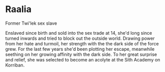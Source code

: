 # Raalia
Former Twi'lek sex slave

Enslaved since birth and sold into the sex trade at 14, she'd long since turned inwards and tried to block out the outside world.
Drawing power from her hate and turmoil, her strength with the the dark side of the force grew.
For the last few years she'd been plotting her escape, meanwhile seething on her growing affinity with the dark side.
To her great surprise and relief, she was selected to become an acolyte at the Sith Academy on Korriban.
